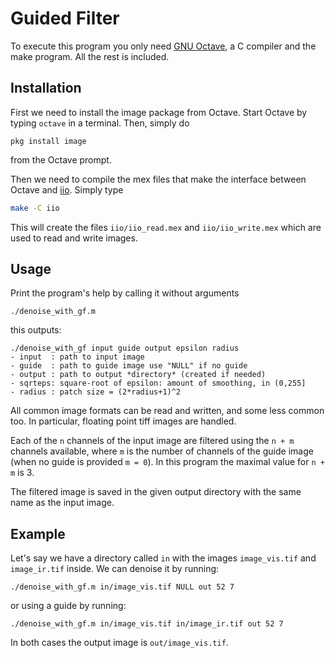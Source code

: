 # Guided Filter

To execute this program you only need [GNU Octave](https://www.gnu.org/software/octave/), a C compiler and the make program. All the rest is included.


## Installation

First we need to install the image package from Octave. Start Octave by typing `octave` in a terminal. Then, simply do
```
pkg install image
```
from the Octave prompt.

Then we need to compile the mex files that make the interface between Octave and [iio](https://github.com/mnhrdt/iio). Simply type
```bash
make -C iio
```
This will create the files `iio/iio_read.mex` and `iio/iio_write.mex` which are used to read and write images.


## Usage

Print the program's help by calling it without arguments
```
./denoise_with_gf.m
```
this outputs:
```
./denoise_with_gf input guide output epsilon radius
- input  : path to input image
- guide  : path to guide image use "NULL" if no guide
- output : path to output *directory* (created if needed)
- sqrteps: square-root of epsilon: amount of smoothing, in (0,255]
- radius : patch size = (2*radius+1)^2
```

All common image formats can be read and written, and some less common too. In particular, floating point tiff images are handled.

Each of the `n` channels of the input image are filtered using the `n + m` channels available, where `m` is the number of channels of the guide image (when no guide is provided `m = 0`). In this program the maximal value for `n + m` is 3.

The filtered image is saved in the given output directory with the same name as the input image.


## Example

Let's say we have a directory called `in` with the images `image_vis.tif` and `image_ir.tif` inside.
We can denoise it by running:
```
./denoise_with_gf.m in/image_vis.tif NULL out 52 7
```
or using a guide by running:
```
./denoise_with_gf.m in/image_vis.tif in/image_ir.tif out 52 7
```
In both cases the output image is `out/image_vis.tif`.


